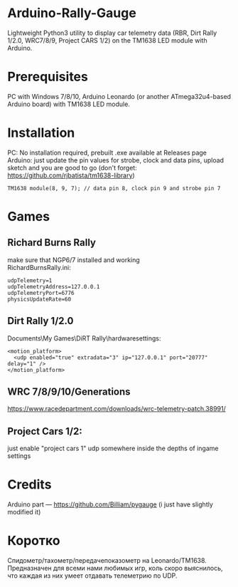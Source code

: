 # Arduino-Rally-Gauge
Lightweight Python3 utility to display car telemetry data (RBR, Dirt Rally 1/2.0, WRC7/8/9, Project CARS 1/2) on the TM1638 LED module with Arduino.
# Prerequisites
PC with Windows 7/8/10, Arduino Leonardo (or another ATmega32u4-based Arduino board) with TM1638 LED module.
# Installation
PC: No installation required, prebuilt .exe available at Releases page  
Arduino: just update the pin values for strobe, clock and data pins, upload sketch and you are good to go (don't forget: https://github.com/rjbatista/tm1638-library)
```
TM1638 module(8, 9, 7); // data pin 8, clock pin 9 and strobe pin 7
```
# Games
## Richard Burns Rally
make sure that NGP6/7 installed and working  
RichardBurnsRally.ini:  
```[NGP]
udpTelemetry=1
udpTelemetryAddress=127.0.0.1
udpTelemetryPort=6776
physicsUpdateRate=60
```
## Dirt Rally 1/2.0
Documents\My Games\DiRT Rally\hardwaresettings:  
```
<motion_platform>
  <udp enabled="true" extradata="3" ip="127.0.0.1" port="20777" delay="1" />
</motion_platform>
```
## WRC 7/8/9/10/Generations
https://www.racedepartment.com/downloads/wrc-telemetry-patch.38991/
## Project Cars 1/2:
just enable "project cars 1" udp somewhere inside the depths of ingame settings

# Credits
Arduino part — https://github.com/Billiam/pygauge (i just have slightly modified it)

# Коротко
Спидометр/тахометр/передачепоказометр на Leonardo/TM1638. Предназначен для всеми нами любимых игр, коль скоро выяснилось, что каждая из них умеет отдавать телеметрию по UDP.
